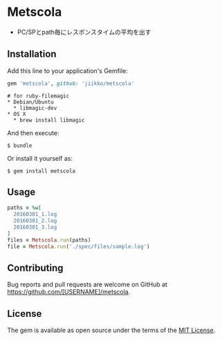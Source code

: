 # Metscola
* PC/SPとpath毎にレスポンスタイムの平均を出す

## Installation
Add this line to your application's Gemfile:

```ruby
gem 'metscola', github: 'jiikko/metscola'
```
```
# for ruby-filemagic
* Debian/Ubuntu
  * libmagic-dev
* OS X
  * brew install libmagic
```

And then execute:

    $ bundle

Or install it yourself as:

    $ gem install metscola

## Usage
```ruby
paths = %w[
  20160301_1.log
  20160301_2.log
  20160301_3.log
]
files = Metscola.run(paths)
file = Metscola.run('./spec/files/sample.log')
```

## Contributing
Bug reports and pull requests are welcome on GitHub at https://github.com/[USERNAME]/metscola.

## License
The gem is available as open source under the terms of the [MIT License](http://opensource.org/licenses/MIT).
